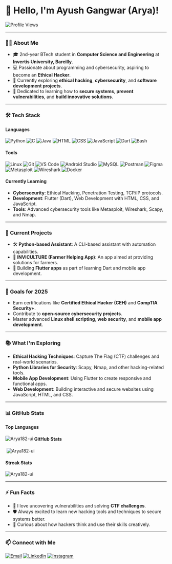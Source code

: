 # 👋 Hello, I'm **Ayush Gangwar (Arya)**!

![Profile Views](https://komarev.com/ghpvc/?username=Arya182-ui&label=Profile%20views&color=blue&style=flat-square)

---

### 👨‍💻 About Me
- 🎓 2nd-year BTech student in **Computer Science and Engineering** at **Invertis University, Bareilly**.
- 💻 Passionate about programming and cybersecurity, aspiring to become an **Ethical Hacker**.
- 🌱 Currently exploring **ethical hacking**, **cybersecurity**, and **software development projects**.
- 🔐 Dedicated to learning how to **secure systems**, **prevent vulnerabilities**, and **build innovative solutions**.

---

### 🛠 Tech Stack

#### **Languages**
![Python](https://img.shields.io/badge/Python-3776AB?style=for-the-badge&logo=python&logoColor=white)
![C](https://img.shields.io/badge/C-00599C?style=for-the-badge&logo=c&logoColor=white)
![Java](https://img.shields.io/badge/Java-007396?style=for-the-badge&logo=java&logoColor=white)
![HTML](https://img.shields.io/badge/HTML5-E34F26?style=for-the-badge&logo=html5&logoColor=white)
![CSS](https://img.shields.io/badge/CSS3-1572B6?style=for-the-badge&logo=css3&logoColor=white)
![JavaScript](https://img.shields.io/badge/JavaScript-F7DF1E?style=for-the-badge&logo=javascript&logoColor=black)
![Dart](https://img.shields.io/badge/Dart-0175C2?style=for-the-badge&logo=dart&logoColor=white)
![Bash](https://img.shields.io/badge/Bash-4EAA25?style=for-the-badge&logo=gnu-bash&logoColor=white)

#### **Tools**
![Linux](https://img.shields.io/badge/Linux-FCC624?style=for-the-badge&logo=linux&logoColor=black)
![Git](https://img.shields.io/badge/Git-F05032?style=for-the-badge&logo=git&logoColor=white)
![VS Code](https://img.shields.io/badge/Visual%20Studio%20Code-0078D4?style=for-the-badge&logo=visual-studio-code&logoColor=white)
![Android Studio](https://img.shields.io/badge/Android%20Studio-3DDC84?style=for-the-badge&logo=android-studio&logoColor=white)
![MySQL](https://img.shields.io/badge/MySQL-4479A1?style=for-the-badge&logo=mysql&logoColor=white)
![Postman](https://img.shields.io/badge/Postman-FF6C37?style=for-the-badge&logo=postman&logoColor=white)
![Figma](https://img.shields.io/badge/Figma-F24E1E?style=for-the-badge&logo=figma&logoColor=white)
![Metasploit](https://img.shields.io/badge/Metasploit-118C4F?style=for-the-badge&logo=metasploit&logoColor=white)
![Wireshark](https://img.shields.io/badge/Wireshark-1679A7?style=for-the-badge&logo=wireshark&logoColor=white)
![Docker](https://img.shields.io/badge/Docker-2496ED?style=for-the-badge&logo=docker&logoColor=white)

#### **Currently Learning**
- **Cybersecurity**: Ethical Hacking, Penetration Testing, TCP/IP protocols.
- **Development**: Flutter (Dart), Web Development with HTML, CSS, and JavaScript.
- **Tools**: Advanced cybersecurity tools like Metasploit, Wireshark, Scapy, and Nmap.

---

### 🔭 Current Projects
- 🛠 **Python-based Assistant**: A CLI-based assistant with automation capabilities.
- 🌱 **INVICULTURE (Farmer Helping App)**: An app aimed at providing solutions for farmers.
- 📱 Building **Flutter apps** as part of learning Dart and mobile app development.

---

### 🎯 Goals for 2025
- Earn certifications like **Certified Ethical Hacker (CEH)** and **CompTIA Security+**.
- Contribute to **open-source cybersecurity projects**.
- Master advanced **Linux shell scripting**, **web security**, and **mobile app development**.

---

### 📚 What I'm Exploring
- **Ethical Hacking Techniques**: Capture The Flag (CTF) challenges and real-world scenarios.
- **Python Libraries for Security**: Scapy, Nmap, and other hacking-related tools.
- **Mobile App Development**: Using Flutter to create responsive and functional apps.
- **Web Development**: Building interactive and secure websites using JavaScript, HTML, and CSS.

---

### 📊 GitHub Stats

#### **Top Languages**
<p><img align="left" src="https://github-readme-stats.vercel.app/api/top-langs?username=Arya182-ui&show_icons=true&locale=en&layout=compact&theme=radical" alt="Arya182-ui" /></p>

#### **GitHub Stats**
<p>&nbsp;<img align="center" src="https://github-readme-stats.vercel.app/api?username=Arya182-ui&show_icons=true&locale=en&theme=radical" alt="Arya182-ui" /></p>

#### **Streak Stats**
<p><img align="center" src="https://github-readme-streak-stats.herokuapp.com/?user=Arya182-ui&theme=radical" alt="Arya182-ui" /></p>

---

### ⚡ Fun Facts
- 🔎 I love uncovering vulnerabilities and solving **CTF challenges**.
- 🛡️ Always excited to learn new hacking tools and techniques to secure systems better.
- 🤔 Curious about how hackers think and use their skills creatively.

---

### 📫 Connect with Me
[![Email](https://img.shields.io/badge/Email-D14836?style=for-the-badge&logo=gmail&logoColor=white)](mailto:arya119000@gmail.com)
[![LinkedIn](https://img.shields.io/badge/LinkedIn-0077B5?style=for-the-badge&logo=linkedin&logoColor=white)](https://www.linkedin.com/in/ayush-gangwar-3b3526237/)
[![Instagram](https://img.shields.io/badge/Instagram-E4405F?style=for-the-badge&logo=instagram&logoColor=white)](https://www.instagram.com/i_am_arya119/profilecard/?igsh=cTN5YWxhdjMyaG52)


